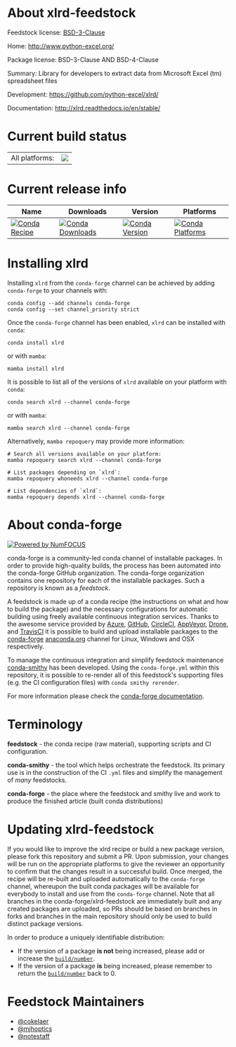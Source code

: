 About xlrd-feedstock
====================

Feedstock license: [BSD-3-Clause](https://github.com/conda-forge/xlrd-feedstock/blob/main/LICENSE.txt)

Home: http://www.python-excel.org/

Package license: BSD-3-Clause AND BSD-4-Clause

Summary: Library for developers to extract data from Microsoft Excel (tm) spreadsheet files

Development: https://github.com/python-excel/xlrd/

Documentation: http://xlrd.readthedocs.io/en/stable/

Current build status
====================


<table><tr><td>All platforms:</td>
    <td>
      <a href="https://dev.azure.com/conda-forge/feedstock-builds/_build/latest?definitionId=4402&branchName=main">
        <img src="https://dev.azure.com/conda-forge/feedstock-builds/_apis/build/status/xlrd-feedstock?branchName=main">
      </a>
    </td>
  </tr>
</table>

Current release info
====================

| Name | Downloads | Version | Platforms |
| --- | --- | --- | --- |
| [![Conda Recipe](https://img.shields.io/badge/recipe-xlrd-green.svg)](https://anaconda.org/conda-forge/xlrd) | [![Conda Downloads](https://img.shields.io/conda/dn/conda-forge/xlrd.svg)](https://anaconda.org/conda-forge/xlrd) | [![Conda Version](https://img.shields.io/conda/vn/conda-forge/xlrd.svg)](https://anaconda.org/conda-forge/xlrd) | [![Conda Platforms](https://img.shields.io/conda/pn/conda-forge/xlrd.svg)](https://anaconda.org/conda-forge/xlrd) |

Installing xlrd
===============

Installing `xlrd` from the `conda-forge` channel can be achieved by adding `conda-forge` to your channels with:

```
conda config --add channels conda-forge
conda config --set channel_priority strict
```

Once the `conda-forge` channel has been enabled, `xlrd` can be installed with `conda`:

```
conda install xlrd
```

or with `mamba`:

```
mamba install xlrd
```

It is possible to list all of the versions of `xlrd` available on your platform with `conda`:

```
conda search xlrd --channel conda-forge
```

or with `mamba`:

```
mamba search xlrd --channel conda-forge
```

Alternatively, `mamba repoquery` may provide more information:

```
# Search all versions available on your platform:
mamba repoquery search xlrd --channel conda-forge

# List packages depending on `xlrd`:
mamba repoquery whoneeds xlrd --channel conda-forge

# List dependencies of `xlrd`:
mamba repoquery depends xlrd --channel conda-forge
```


About conda-forge
=================

[![Powered by
NumFOCUS](https://img.shields.io/badge/powered%20by-NumFOCUS-orange.svg?style=flat&colorA=E1523D&colorB=007D8A)](https://numfocus.org)

conda-forge is a community-led conda channel of installable packages.
In order to provide high-quality builds, the process has been automated into the
conda-forge GitHub organization. The conda-forge organization contains one repository
for each of the installable packages. Such a repository is known as a *feedstock*.

A feedstock is made up of a conda recipe (the instructions on what and how to build
the package) and the necessary configurations for automatic building using freely
available continuous integration services. Thanks to the awesome service provided by
[Azure](https://azure.microsoft.com/en-us/services/devops/), [GitHub](https://github.com/),
[CircleCI](https://circleci.com/), [AppVeyor](https://www.appveyor.com/),
[Drone](https://cloud.drone.io/welcome), and [TravisCI](https://travis-ci.com/)
it is possible to build and upload installable packages to the
[conda-forge](https://anaconda.org/conda-forge) [anaconda.org](https://anaconda.org/)
channel for Linux, Windows and OSX respectively.

To manage the continuous integration and simplify feedstock maintenance
[conda-smithy](https://github.com/conda-forge/conda-smithy) has been developed.
Using the ``conda-forge.yml`` within this repository, it is possible to re-render all of
this feedstock's supporting files (e.g. the CI configuration files) with ``conda smithy rerender``.

For more information please check the [conda-forge documentation](https://conda-forge.org/docs/).

Terminology
===========

**feedstock** - the conda recipe (raw material), supporting scripts and CI configuration.

**conda-smithy** - the tool which helps orchestrate the feedstock.
                   Its primary use is in the construction of the CI ``.yml`` files
                   and simplify the management of *many* feedstocks.

**conda-forge** - the place where the feedstock and smithy live and work to
                  produce the finished article (built conda distributions)


Updating xlrd-feedstock
=======================

If you would like to improve the xlrd recipe or build a new
package version, please fork this repository and submit a PR. Upon submission,
your changes will be run on the appropriate platforms to give the reviewer an
opportunity to confirm that the changes result in a successful build. Once
merged, the recipe will be re-built and uploaded automatically to the
`conda-forge` channel, whereupon the built conda packages will be available for
everybody to install and use from the `conda-forge` channel.
Note that all branches in the conda-forge/xlrd-feedstock are
immediately built and any created packages are uploaded, so PRs should be based
on branches in forks and branches in the main repository should only be used to
build distinct package versions.

In order to produce a uniquely identifiable distribution:
 * If the version of a package **is not** being increased, please add or increase
   the [``build/number``](https://docs.conda.io/projects/conda-build/en/latest/resources/define-metadata.html#build-number-and-string).
 * If the version of a package **is** being increased, please remember to return
   the [``build/number``](https://docs.conda.io/projects/conda-build/en/latest/resources/define-metadata.html#build-number-and-string)
   back to 0.

Feedstock Maintainers
=====================

* [@cokelaer](https://github.com/cokelaer/)
* [@mjhoptics](https://github.com/mjhoptics/)
* [@notestaff](https://github.com/notestaff/)

